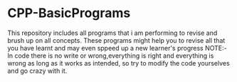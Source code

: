 # CPP-BasicPrograms
This repository includes all programs that i am performing to revise and brush up on all concepts.
These programs might help you to revise all that you have learnt and may even sppeed up a new learner's progress
NOTE:-In code there is no write or wrong,everything is right and everything is wrong as long as it works as intended, so try to modify the code yourselves and go crazy with it.
